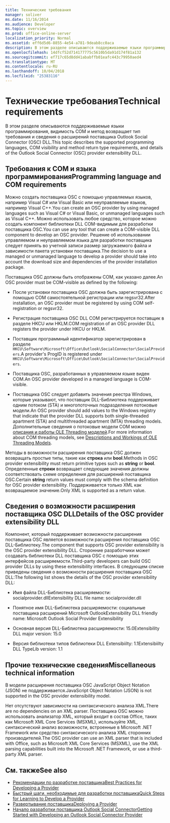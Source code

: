 ```yaml
---
title: Технические требования
manager: soliver
ms.date: 11/16/2014
ms.audience: Developer
ms.topic: overview
ms.prod: office-online-server
localization_priority: Normal
ms.assetid: eff6d5d6-8855-4e54-a781-9deab8cc0aca
description: В этом разделе описываются поддерживаемые языки программирования, видимость COM и метод возвращает тип требования и сведения о расширений поставщика Outlook Social Connector (OSC) DLL.
ms.openlocfilehash: 14dfcf52d714177775c5610b5da91d174f81a132
ms.sourcegitcommit: ef717c65d8dd41ababffb01eafc443c79950aed4
ms.translationtype: MT
ms.contentlocale: ru-RU
ms.lasthandoff: 10/04/2018
ms.locfileid: "25383116"
---
```

# <a name="technical-requirements"></a><span data-ttu-id="691d4-103">Технические требования</span><span class="sxs-lookup"><span data-stu-id="691d4-103">Technical requirements</span></span>

<span data-ttu-id="691d4-104">В этом разделе описываются поддерживаемые языки программирования, видимость COM и метод возвращает тип требования и сведения о расширений поставщика Outlook Social Connector (OSC) DLL.</span><span class="sxs-lookup"><span data-stu-id="691d4-104">This topic describes the supported programming languages, COM visibility and method return type requirements, and details of the Outlook Social Connector (OSC) provider extensibility DLL.</span></span> 
  
## <a name="programming-language-and-com-requirements"></a><span data-ttu-id="691d4-105">Требования к COM и языка программирования</span><span class="sxs-lookup"><span data-stu-id="691d4-105">Programming language and COM requirements</span></span>

<span data-ttu-id="691d4-106">Можно создать поставщика OSC с помощью управляемых языков, например Visual C# или Visual Basic или неуправляемые языков, например Visual C++.</span><span class="sxs-lookup"><span data-stu-id="691d4-106">You can create an OSC provider by using managed languages such as Visual C# or Visual Basic, or unmanaged languages such as Visual C++.</span></span> <span data-ttu-id="691d4-107">Можно использовать любое средство, которое можно создать компонент библиотеки DLL COM-видимым для разработки поставщика OSC.</span><span class="sxs-lookup"><span data-stu-id="691d4-107">You can use any tool that can create a COM-visible DLL component to develop an OSC provider.</span></span> <span data-ttu-id="691d4-108">Решение об использовании управляемом и неуправляемом языка для разработки поставщика следует принять во учетной записи размер загружаемого файла и зависимости пакета установки поставщика.</span><span class="sxs-lookup"><span data-stu-id="691d4-108">The decision to use a managed or unmanaged language to develop a provider should take into account the download size and dependencies of the provider installation package.</span></span>
  
<span data-ttu-id="691d4-109">Поставщика OSC должны быть отображены COM, как указано далее.</span><span class="sxs-lookup"><span data-stu-id="691d4-109">An OSC provider must be COM-visible as defined by the following:</span></span>
  
- <span data-ttu-id="691d4-110">После установки поставщика OSC должна быть зарегистрирована с помощью COM самостоятельной регистрации или regsvr32.</span><span class="sxs-lookup"><span data-stu-id="691d4-110">After installation, an OSC provider must be registered by using COM self-registration or regsvr32.</span></span>
    
- <span data-ttu-id="691d4-111">Регистрация поставщика OSC DLL COM регистрируется поставщик в разделе HKCU или HKLM.</span><span class="sxs-lookup"><span data-stu-id="691d4-111">COM registration of an OSC provider DLL registers the provider under HKCU or HKLM.</span></span> 
    
- <span data-ttu-id="691d4-112">Поставщик программный идентификатор зарегистрирован в разделе `HKCU\Software\Microsoft\Office\Outlook\SocialConnector\SocialProviders`.</span><span class="sxs-lookup"><span data-stu-id="691d4-112">A provider's ProgID is registered under  `HKCU\Software\Microsoft\Office\Outlook\SocialConnector\SocialProviders`.</span></span>
    
- <span data-ttu-id="691d4-113">Поставщика OSC, разработанных в управляемом языке виден COM.</span><span class="sxs-lookup"><span data-stu-id="691d4-113">An OSC provider developed in a managed language is COM-visible.</span></span>
    
- <span data-ttu-id="691d4-114">Поставщика OSC следует добавить значения реестра Windows, которые указывают, что поставщик DLL-Библиотека поддерживает одним потоком (STA) и многопоточных подразделения потоковые модели.</span><span class="sxs-lookup"><span data-stu-id="691d4-114">An OSC provider should add values to the Windows registry that indicate that the provider DLL supports both single-threaded apartment (STA) and multithreaded apartment (MTA) threading models.</span></span> <span data-ttu-id="691d4-115">Дополнительные сведения о потоковые модели COM можно [описания и работы OLE Threading моделей](https://support.microsoft.com/kb/150777).</span><span class="sxs-lookup"><span data-stu-id="691d4-115">For more information about COM threading models, see [Descriptions and Workings of OLE Threading Models](https://support.microsoft.com/kb/150777).</span></span>
    
<span data-ttu-id="691d4-116">Методы в возможности расширения поставщика OSC должен возвращать простые типы, такие как **строка** или **bool**.</span><span class="sxs-lookup"><span data-stu-id="691d4-116">Methods in OSC provider extensibility must return primitive types such as **string** or **bool**.</span></span> <span data-ttu-id="691d4-117">Определенные **строки** возвращает следующие значения должны соответствовать схеме определения для расширений поставщика OSC.</span><span class="sxs-lookup"><span data-stu-id="691d4-117">Certain **string** return values must comply with the schema definition for OSC provider extensibility.</span></span> <span data-ttu-id="691d4-118">Поддерживается только XML как возвращаемое значение.</span><span class="sxs-lookup"><span data-stu-id="691d4-118">Only XML is supported as a return value.</span></span> 
  
## <a name="details-of-the-osc-provider-extensibility-dll"></a><span data-ttu-id="691d4-119">Сведения о возможности расширения поставщика OSC DLL</span><span class="sxs-lookup"><span data-stu-id="691d4-119">Details of the OSC provider extensibility DLL</span></span>

<span data-ttu-id="691d4-120">Компонент, который поддерживает возможности расширения поставщика OSC является возможности расширения поставщика OSC DLL-Библиотеку.</span><span class="sxs-lookup"><span data-stu-id="691d4-120">The component that supports OSC provider extensibility is the OSC provider extensibility DLL.</span></span> <span data-ttu-id="691d4-121">Сторонние разработчики может создавать библиотеки DLL поставщика OSC с помощью этих интерфейсов расширяемости.</span><span class="sxs-lookup"><span data-stu-id="691d4-121">Third-party developers can build OSC provider DLLs by using these extensibility interfaces.</span></span> <span data-ttu-id="691d4-122">В следующем списке приведены сведения о возможности расширения поставщика OSC DLL:</span><span class="sxs-lookup"><span data-stu-id="691d4-122">The following list shows the details of the OSC provider extensibility DLL:</span></span>
  
- <span data-ttu-id="691d4-123">Имя файла DLL-Библиотека расширяемости: socialprovider.dll</span><span class="sxs-lookup"><span data-stu-id="691d4-123">Extensibility DLL file name: socialprovider.dll</span></span>
    
- <span data-ttu-id="691d4-124">Понятное имя DLL-Библиотека расширяемости: социальные поставщика расширений Microsoft Outlook</span><span class="sxs-lookup"><span data-stu-id="691d4-124">Extensibility DLL friendly name: Microsoft Outlook Social Provider Extensibility</span></span>
    
- <span data-ttu-id="691d4-125">Основная версия DLL-Библиотека расширяемости: 15.0</span><span class="sxs-lookup"><span data-stu-id="691d4-125">Extensibility DLL major version: 15.0</span></span>
    
- <span data-ttu-id="691d4-126">Версия библиотеки типов библиотеки DLL Extensibiilty: 1.1</span><span class="sxs-lookup"><span data-stu-id="691d4-126">Extensibiilty DLL TypeLib version: 1.1</span></span>
    
## <a name="miscellaneous-technical-information"></a><span data-ttu-id="691d4-127">Прочие технические сведения</span><span class="sxs-lookup"><span data-stu-id="691d4-127">Miscellaneous technical information</span></span>

<span data-ttu-id="691d4-128">В модели расширения поставщика OSC JavaScript Object Notation (JSON) не поддерживается.</span><span class="sxs-lookup"><span data-stu-id="691d4-128">JavaScript Object Notation (JSON) is not supported in the OSC provider extensibility model.</span></span>
  
<span data-ttu-id="691d4-129">Нет отсутствуют зависимости на синтаксического анализа XML.</span><span class="sxs-lookup"><span data-stu-id="691d4-129">There are no dependencies on an XML parser.</span></span> <span data-ttu-id="691d4-130">Поставщика OSC можно использовать анализатор XML, который входит в состав Office, таких как Microsoft XML Core Services (MSXML), используйте XML, синтаксический анализ возможности, встроенные в Microsoft .NET Framework или средство синтаксического анализа XML сторонних производителей.</span><span class="sxs-lookup"><span data-stu-id="691d4-130">The OSC provider can use an XML parser that is included with Office, such as Microsoft XML Core Services (MSXML), use the XML parsing capabilities built into the Microsoft .NET Framework, or use a third-party XML parser.</span></span> 
  
## <a name="see-also"></a><span data-ttu-id="691d4-131">См. также</span><span class="sxs-lookup"><span data-stu-id="691d4-131">See also</span></span>

- [<span data-ttu-id="691d4-132">Рекомендации по разработке поставщика</span><span class="sxs-lookup"><span data-stu-id="691d4-132">Best Practices for Developing a Provider</span></span>](best-practices-for-developing-a-provider.md)  
- [<span data-ttu-id="691d4-133">Быстрый шаги, необходимые для разработки поставщика</span><span class="sxs-lookup"><span data-stu-id="691d4-133">Quick Steps for Learning to Develop a Provider</span></span>](quick-steps-for-learning-to-develop-a-provider.md)
- [<span data-ttu-id="691d4-134">Развертывание поставщика</span><span class="sxs-lookup"><span data-stu-id="691d4-134">Deploying a Provider</span></span>](deploying-a-provider.md)  
- [<span data-ttu-id="691d4-135">Начало разработки поставщика Outlook Social Connector</span><span class="sxs-lookup"><span data-stu-id="691d4-135">Getting Started with Developing an Outlook Social Connector Provider</span></span>](getting-started-with-developing-an-outlook-social-connector-provider.md)

